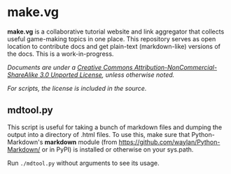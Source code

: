 make.vg
=======

**make.vg** is a collaborative tutorial website and link aggregator that collects useful game-making topics in one place.
This repository serves as open location to contribute docs and get plain-text (markdown-like) versions of the docs. This is a work-in-progress.

*Documents are under a [Creative Commons Attribution-NonCommercial-ShareAlike 3.0 Unported License](http://creativecommons.org/licenses/by-nc-sa/3.0/), unless otherwise noted.*

*For scripts, the license is included in the source.*

mdtool.py
---------
This script is useful for taking a bunch of markdown files and dumping the output into a directory of .html files. To use this, make sure that Python-Markdown's **markdown** module (from https://github.com/waylan/Python-Markdown/ or in PyPI) is installed or otherwise on your sys.path.

Run `./mdtool.py` without arguments to see its usage.